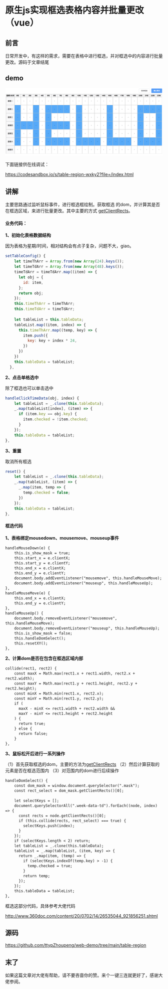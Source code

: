 <!--
 * @Description: 
 * @Autor: Zhoupeng
 * @Date: 2020-11-23 20:02:50
 * @LastEditors: Zhoupeng
 * @LastEditTime: 2020-11-24 10:08:15
-->
# 原生js实现框选表格内容并批量更改（vue）

## 前言 
日常开发中，有这样的需求，需要在表格中进行框选，并对框选中的内容进行批量更改。源码于文章结尾

## demo

![demo](https://github.com/ttypZhoupeng/web-demo/blob/main/table-region/1.png?raw=true)

下面链接供在线调试：

https://codesandbox.io/s/table-region-wxky2?file=/index.html


## 讲解
主要思路通过监听鼠标事件，进行框选框绘制。获取框选 的dom，并计算其是否在框选区域，来进行批量更改。其中主要的方式 [getClientRects](https://developer.mozilla.org/zh-CN/docs/Web/API/Range/getClientRects)。

#### 业务代码：

**1、初始化表格数据结构**

因为表格为星期/时间，相对结构会有点子复杂，问题不大，giao。
```javascript
setTableConfig() {
    let timeThArr = Array.from(new Array(24).keys());
    let timeTdArr = Array.from(new Array(48).keys());
    timeTdArr = timeTdArr.map((item) => {
      let obj = {
        id: item,
      };
      return obj;
    });
    this.timeThArr = timeThArr;
    this.timeTdArr = timeTdArr;

    let tableList = this.tableData;
    tableList.map((item, index) => {
      this.timeThArr.map((temp, key) => {
        item.push({
          key: key + index * 24,
        })
      })
    })
    this.tableData = tableList;
  },
```

**2、点击单格选中**

除了框选也可以单击选中
```javascript
handleClickTimeData(obj, index) {
    let tableList = _.clone(this.tableData);
    _.map(tableList[index], (item) => {
      if (item.key == obj.key) {
        item.checked = !item.checked;
      }
    });
    this.tableData = tableList;
},   
```

**3、重置**

取消所有框选
```javascript
reset() {
    let tableList = _.clone(this.tableData);
    _.map(tableList, (item) => {
      _.map(item, temp => {
        temp.checked = false;
      })
    });
    this.tableData = tableList;
},
```

#### 框选代码

**1、表格绑定mousedown、mousemove、mouseup事件**

```
handleMouseDown(e) {
    this.is_show_mask = true;
    this.start_x = e.clientX;
    this.start_y = e.clientY;
    this.end_x = e.clientX;
    this.end_y = e.clientY;
    document.body.addEventListener("mousemove", this.handleMouseMove);
    document.body.addEventListener("mouseup", this.handleMouseUp);
},
handleMouseMove(e) {
    this.end_x = e.clientX;
    this.end_y = e.clientY;
},
handleMouseUp() {
    document.body.removeEventListener("mousemove", this.handleMouseMove);
    document.body.removeEventListener("mouseup", this.handleMouseUp);
    this.is_show_mask = false;
    this.handleDomSelect();
    this.resetXY();
},
```

**2、计算dom是否在包含在框选区域内部**

```
collide(rect1, rect2) {
    const maxX = Math.max(rect1.x + rect1.width, rect2.x + rect2.width);
    const maxY = Math.max(rect1.y + rect1.height, rect2.y + rect2.height);
    const minX = Math.min(rect1.x, rect2.x);
    const minY = Math.min(rect1.y, rect2.y);
    if (
      maxX - minX <= rect1.width + rect2.width &&
      maxY - minY <= rect1.height + rect2.height
    ) {
      return true;
    } else {
      return false;
    }
},
```

**3、鼠标松开后进行一系列操作**

（1）首先获取框选的dom，主要的方法为[getClientRects](https://developer.mozilla.org/zh-CN/docs/Web/API/Range/getClientRects)
（2）然后计算获取的元素是否在框选范围内
（3）对范围内的dom进行后续操作

```
handleDomSelect() {
    const dom_mask = window.document.querySelector(".mask");
    const rect_select = dom_mask.getClientRects()[0];
    
    let selectKeys = [];
    document.querySelectorAll(".week-data-td").forEach((node, index) => {
      const rects = node.getClientRects()[0];
      if (this.collide(rects, rect_select) === true) {
        selectKeys.push(index);
      }
    });
    if (selectKeys.length < 2) return;
    let tableList = _.clone(this.tableData);
    tableList = _.map(tableList, (item, key) => {
      return _.map(item, (temp) => {
        if (selectKeys.indexOf(temp.key) > -1) {
          temp.checked = true;
        }
        return temp;
      });
    });
    this.tableData = tableList;
},
```

框选这部分代码，具体参考大佬代码 

http://www.360doc.com/content/20/0702/14/26535044_921856251.shtml

## 源码

https://github.com/ttypZhoupeng/web-demo/tree/main/table-region

## 末了

如果这篇文章对大佬有帮助，请不要吝啬你的赞。来个一键三连就更好了，感谢大佬参阅。